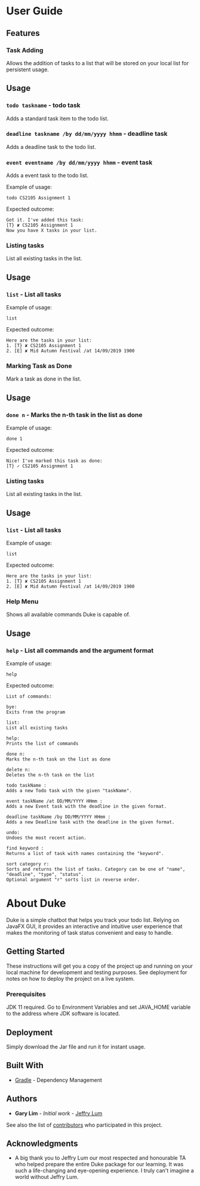 # User Guide

## Features 

### Task Adding
Allows the addition of tasks to a list that will be stored on your local list for persistent usage.

## Usage

### `todo taskname` - todo task
Adds a standard task item to the todo list.
### `deadline taskname /by dd/mm/yyyy hhmm` - deadline task
Adds a deadline task to the todo list.
### `event eventname /by dd/mm/yyyy hhmm` - event task
Adds a event task to the todo list.

Example of usage: 

```
todo CS2105 Assignment 1
```

Expected outcome:

```
Got it. I've added this task:
[T} ✘ CS2105 Assignment 1
Now you have X tasks in your list.
```


### Listing tasks
List all existing tasks in the list. 

## Usage

### `list` - List all tasks

Example of usage: 

```
list
```

Expected outcome:

```
Here are the tasks in your list:
1. [T} ✘ CS2105 Assignment 1
2. [E] ✘ Mid Autumn Festival /at 14/09/2019 1900
```


### Marking Task as Done
Mark a task as done in the list.

## Usage

### `done n` - Marks the n-th task in the list as done

Example of usage: 

```
done 1
```

Expected outcome:

```
Nice! I've marked this task as done:
[T} ✓ CS2105 Assignment 1
```


### Listing tasks
List all existing tasks in the list. 

## Usage

### `list` - List all tasks

Example of usage: 

```
list
```

Expected outcome:

```
Here are the tasks in your list:
1. [T} ✘ CS2105 Assignment 1
2. [E] ✘ Mid Autumn Festival /at 14/09/2019 1900
```


### Help Menu
Shows all available commands Duke is capable of.

## Usage

### `help` - List all commands and the argument format

Example of usage: 

```
help
```

Expected outcome:

```
List of commands:

bye:
Exits from the program

list:
List all existing tasks

help:
Prints the list of commands

done n:
Marks the n-th task on the list as done

delete n:
Deletes the n-th task on the list

todo taskName :
Adds a new Todo task with the given "taskName".

event taskName /at DD/MM/YYYY HHmm :
Adds a new Event task with the deadline in the given format.

deadline taskName /by DD/MM/YYYY HHmm :
Adds a new Deadline task with the deadline in the given format.

undo:
Undoes the most recent action.

find keyword :
Returns a list of task with names containing the "keyword".

sort category r:
Sorts and returns the list of tasks. Category can be one of "name", "deadline", "type", "status".
Optional argument "r" sorts list in reverse order.
```







# About Duke

Duke is a simple chatbot that helps you track your todo list. Relying on JavaFX GUI, it provides an 
interactive and intuitive user experience that makes the monitoring of task status convenient and 
easy to handle.

## Getting Started

These instructions will get you a copy of the project up and running on your local machine for development and testing purposes. 
See deployment for notes on how to deploy the project on a live system.

### Prerequisites

JDK 11 required. Go to Environment Variables and set JAVA_HOME variable to the address where JDK software is located.

## Deployment

Simply download the Jar file and run it for instant usage.

## Built With

* [Gradle](https://gradle.org/) - Dependency Management

## Authors

* **Gary Lim** - *Initial work* - [Jeffry Lum](https://github.com/j-lum)

See also the list of [contributors](https://github.com/your/project/contributors) who participated in this project.


## Acknowledgments

* A big thank you to Jeffry Lum our most respected and honourable TA who helped prepare the entire Duke package 
for our learning. It was such a life-changing and eye-opening experience. I truly can't imagine a world without 
Jeffry Lum.